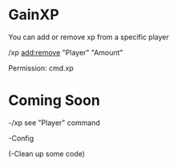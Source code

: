# GainXP
You can add or remove xp from a specific player

/xp <add:remove> "Player" "Amount"

Permission: cmd.xp

# Coming Soon
-/xp see "Player" command

-Config

(-Clean up some code)
